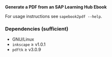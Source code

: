 **Generate a PDF from an SAP Learning Hub Ebook**

For usage instructions see `sapebook2pdf --help`.

### Dependencies (sufficient)

 + GNU/Linux
 + `inkscape` ≥ v1.0.1
 + `pdftk` ≥ v3.0.9
